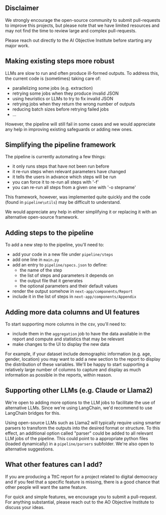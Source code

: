 ## Disclaimer

We strongly encourage the open-source community to submit pull-requests
to improve this projects, but please note that we have limited resources
and may not find the time to review large and complex pull-requests.

Please reach out directly to the AI Objective Institute before starting any major work.

## Making existing steps more robust

LLMs are slow to run and often produce ill-formed outputs.
To address this, the current code is (sometimes) taking care of:

- parallelizing some jobs (e.g. extraction)
- retrying some jobs when they produce invalid JSON
- using heuristics or LLMs to try to fix invalid JSON
- retrying jobs when they return the wrong number of outputs
- reducing batch sizes before retrying failed jobs
- ...

However, the pipeline will still fail in some cases and we would appreciate
any help in improving existing safeguards or adding new ones.

## Simplifying the pipeline framework

The pipeline is currently automating a few things:

- it only runs steps that have not been run before
- it re-run steps when relevant parameters have changed
- it tells the users in advance which steps will be run
- you can force it to re-run all steps with '-f'
- you can re-run all steps from a given one with '-o stepname'

This framework, however, was implemented quite quickly and the code
(found in `pipeline\utils`) may be difficult to understand.

We would appreciate any help in either simplifying it or replacing it with
an alternative open-source framework.

## Adding steps to the pipeline

To add a new step to the pipeline, you'll need to:

- add your code in a new file under `pipeline/steps`
- add one line in `main.py`
- add an entry to `pipeline/specs.json` to define:
  - the name of the step
  - the list of steps and parameters it depends on
  - the output file that it generates
  - the optional parameters and their default values
- render the output somehow in `next-app/components/Report`
- include it in the list of steps in `next-app/components/Appendix`

## Adding more data columns and UI features

To start supporting more columns in the csv, you'll need to:

- include them in the `aggregation` job to have the data available in the report and compute and statistics that may be relevant
- make changes to the UI to display the new data

For example, if your dataset include demographic information (e.g. age, gender, location) you may want to add a new section to the report to display the distribution of these variables. We'll be happy to start supporting a relatively large number of columns to capture and display as much information as possible in the reports, within reason.

## Supporting other LLMs (e.g. Claude or Llama2)

We're open to adding more options to the LLM jobs to facilitate the use of alternative LLMs. 
Since we're using LangChain, we'd recommend to use LangChain bridges for this.  

Using open-source LLMs such as Llama2 will typically require using smarter parsers to transform 
the outputs into the desired format or structure. To this effect, an additional option called "parser" 
could be added to all relevant LLM jobs of the pipeline. This could point to a appropriate python files 
(loaded dynamically) in a `pipeline/parsers` subfolder. We're also open to alternative suggestions. 

## What other features can I add?

If you are producing a TttC report for a project related to digital democracy
and if you feel that a specific feature is missing, there is a good chance that
other people will want the same feature.

For quick and simple features, we encourage you to submit a pull-request.
For anything substantial, please reach out to the AO Objective Institute to discuss your ideas.
